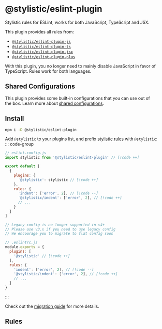 # @stylistic/eslint-plugin

Stylistic rules for ESLint, works for both JavaScript, TypeScript and JSX.

This plugin provides all rules from:

- [`@stylistic/eslint-plugin-js`](./js)
- [`@stylistic/eslint-plugin-ts`](./ts)
- [`@stylistic/eslint-plugin-jsx`](./jsx)
- [`@stylistic/eslint-plugin-plus`](./plus)

With this plugin, you no longer need to mainly disable JavaScript in favor of TypeScript. Rules work for both languages.

## Shared Configurations

This plugin provides some built-in configurations that you can use out of the box. Learn more about [shared configurations](/guide/config-presets).

## Install

```sh
npm i -D @stylistic/eslint-plugin
```

Add `@stylistic` to your plugins list, and prefix [stylistic rules](#rules) with `@stylistic`:
::: code-group

```js [Flat Config]
// eslint.config.js
import stylistic from '@stylistic/eslint-plugin' // [!code ++]

export default [
  {
    plugins: {
      '@stylistic': stylistic // [!code ++]
    },
    rules: {
      'indent': ['error', 2], // [!code --]
      '@stylistic/indent': ['error', 2], // [!code ++]
      // ...
    }
  }
]
```

```js [Legacy Config]
// Legacy config is no longer supported in v4+
// Please use v3.x if you need to use legacy config
// We encourage you to migrate to flat config soon

// .eslintrc.js
module.exports = {
  plugins: [
    '@stylistic' // [!code ++]
  ],
  rules: {
    'indent': ['error', 2], // [!code --]
    '@stylistic/indent': ['error', 2], // [!code ++]
    // ...
  }
}
```

:::

Check out the [migration guide](/guide/migration) for more details.

## Rules

<RuleList package="default" />
